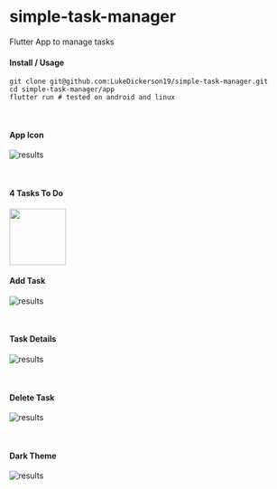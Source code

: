 # simple-task-manager
Flutter App to manage tasks

#### Install / Usage
```
git clone git@github.com:LukeDickerson19/simple-task-manager.git
cd simple-task-manager/app
flutter run # tested on android and linux
```

<br/>

#### App Icon
![results](https://github.com/LukeDickerson19/simple-task-manager/blob/master/images/screenshots/app_icon.jpg?raw=true "App Icon")

<br/>

#### 4 Tasks To Do
<img src="https://github.com/LukeDickerson19/simple-task-manager/blob/master/images/screenshots/four_tasks_to_do.jpg?raw=true" width="100" height="100">

<br/>

#### Add Task
![results](https://github.com/LukeDickerson19/simple-task-manager/blob/master/images/screenshots/add_task.jpg?raw=true "Add Task")

<br/>

#### Task Details
![results](https://github.com/LukeDickerson19/simple-task-manager/blob/master/images/screenshots/task_details_page.jpg?raw=true "Task Details")

<br/>

#### Delete Task
![results](https://github.com/LukeDickerson19/simple-task-manager/blob/master/images/screenshots/delete_task_from_task_details_page.jpg?raw=true "Delete Task")

<br/>

#### Dark Theme
![results](https://github.com/LukeDickerson19/simple-task-manager/blob/master/images/screenshots/dark_theme.jpg?raw=true "Dark Theme")

<br/>
